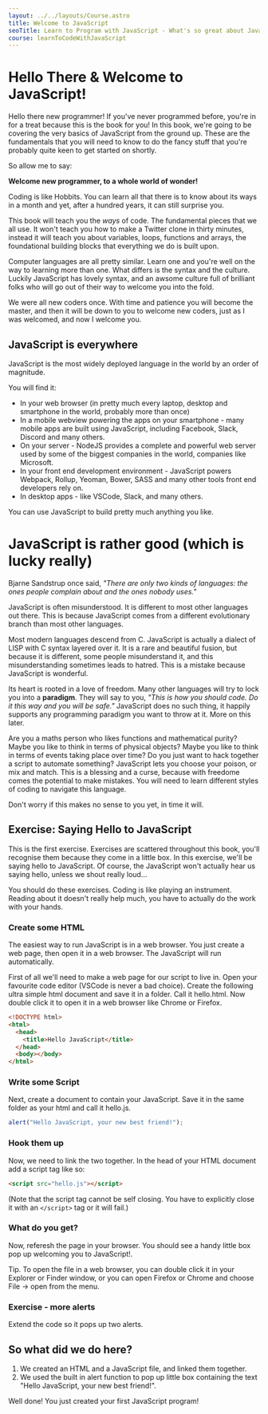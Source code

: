 ```yaml
---
layout: ../../layouts/Course.astro
title: Welcome to JavaScript
seoTitle: Learn to Program with JavaScript - What's so great about JavaScript?
course: learnToCodeWithJavaScript
---
```


# Hello There & Welcome to JavaScript!

Hello there new programmer! If you've never programmed before, you're in for a treat because this is the book for you! In this book, we're going to be covering the very basics of JavaScript from the ground up. These are the fundamentals that you will need to know to do the fancy stuff that you're probably quite keen to get started on shortly.

So allow me to say:

**Welcome new programmer, to a whole world of wonder!**

Coding is like Hobbits. You can learn all that there is to know about its ways in a month and yet, after a hundred years, it can still surprise you.

This book will teach you the _ways_ of code. The fundamental pieces that we all use. It won't teach you how to make a Twitter clone in thirty minutes, instead it will teach you about variables, loops, functions and arrays, the foundational building blocks that everything we do is built upon.

Computer languages are all pretty similar. Learn one and you're well on the way to learning more than one. What differs is the syntax and the culture. Luckily JavaScript has lovely syntax, and an awsome culture full of brilliant folks who will go out of their way to welcome you into the fold.

We were all new coders once. With time and patience you will become the master, and then it will be down to you to welcome new coders, just as I was welcomed, and now I welcome you.

## JavaScript is everywhere

JavaScript is the most widely deployed language in the world by an order of magnitude.

You will find it:

- In your web browser (in pretty much every laptop, desktop and smartphone in the world, probably more than once)
- In a mobile webview powering the apps on your smartphone - many mobile apps are built using JavaScript, including Facebook, Slack, Discord and many others.
- On your server - NodeJS provides a complete and powerful web server used by some of the biggest companies in the world, companies like Microsoft.
- In your front end development environment - JavaScript powers Webpack, Rollup, Yeoman, Bower, SASS and many other tools front end developers rely on.
- In desktop apps - like VSCode, Slack, and many others.

You can use JavaScript to build pretty much anything you like.

# JavaScript is rather good (which is lucky really)

Bjarne Sandstrup once said, _"There are only two kinds of languages: the ones people complain about and the ones nobody uses."_

JavaScript is often misunderstood. It is different to most other languages out there. This is because JavaScript comes from a different evolutionary branch than most other languages.

Most modern languages descend from C. JavaScript is actually a dialect of LISP with C syntax layered over it. It is a rare and beautiful fusion, but because it is different, some people misunderstand it, and this misunderstanding sometimes leads to hatred. This is a mistake because JavaScript is wonderful.

Its heart is rooted in a love of freedom. Many other languages will try to lock you into a **paradigm**. They will say to you, _"This is how you should code. Do it this way and you will be safe."_ JavaScript does no such thing, it happily supports any programming paradigm you want to throw at it. More on this later.

Are you a maths person who likes functions and mathematical purity? Maybe you like to think in terms of physical objects? Maybe you like to think in terms of events taking place over time? Do you just want to hack together a script to automate something? JavaScript lets you choose your poison, or mix and match. This is a blessing and a curse, because with freedome comes the potential to make mistakes. You will need to learn different styles of coding to navigate this language.

Don't worry if this makes no sense to you yet, in time it will.

<div class='exercise'>

## Exercise: Saying Hello to JavaScript

This is the first exercise. Exercises are scattered throughout this book, you'll recognise them because they come in a little box. In this exercise, we'll be saying hello to JavaScript. Of course, the JavaScript won't actually hear us saying hello, unless we shout really loud...

You should do these exercises. Coding is like playing an instrument. Reading about it doesn't really help much, you have to actually do the work with your hands.

### Create some HTML

The easiest way to run JavaScript is in a web browser. You just create a web page, then open it in a web browser. The JavaScript will run automatically.

First of all we'll need to make a web page for our script to live in. Open your favourite code editor (VSCode is never a bad choice). Create the following ultra simple html document and save it in a folder. Call it hello.html. Now double click it to open it in a web browser like Chrome or Firefox.

```html
<!DOCTYPE html>
<html>
  <head>
    <title>Hello JavaScript</title>
  </head>
  <body></body>
</html>
```

### Write some Script

Next, create a document to contain your JavaScript. Save it in the same folder as your html and call it hello.js.

```js
alert("Hello JavaScript, your new best friend!");
```

### Hook them up

Now, we need to link the two together. In the head of your HTML document add a script tag like so:

```html
<script src="hello.js"></script>
```

(Note that the script tag cannot be self closing. You have to explicitly close it with an `</script>` tag or it will fail.)

### What do you get?

Now, referesh the page in your browser. You should see a handy little box pop up welcoming you to JavaScript!.

<aside class="box">

Tip. To open the file in a web browser, you can double click it in your Explorer or Finder window, or you can open Firefox or Chrome and choose File -> open from the menu.

</aside>

### Exercise - more alerts

Extend the code so it pops up two alerts.

</div>

## So what did we do here?

1. We created an HTML and a JavaScript file, and linked them together.
2. We used the built in alert function to pop up little box containing the text "Hello JavaScript, your new best friend!".

Well done! You just created your first JavaScript program!
